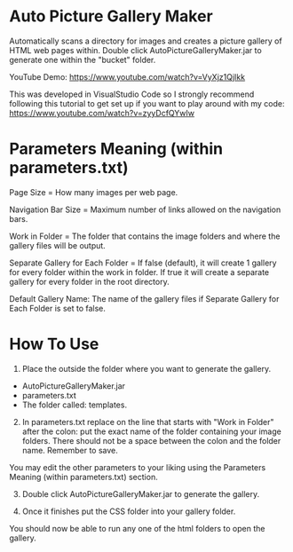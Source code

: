 # Auto Picture Gallery Maker
Automatically scans a directory for images and creates a picture gallery of HTML web pages within.
Double click AutoPictureGalleryMaker.jar to generate one within the "bucket" folder.

YouTube Demo: https://www.youtube.com/watch?v=VyXjz1QjIkk

This was developed in VisualStudio Code so I strongly recommend following this tutorial to get set up if you want to play around with my code:
https://www.youtube.com/watch?v=zyyDcfQYwIw

# Parameters Meaning (within parameters.txt)
Page Size = How many images per web page.

Navigation Bar Size = Maximum number of links allowed on the navigation bars.

Work in Folder = The folder that contains the image folders and where the gallery files will be output.

Separate Gallery for Each Folder = If false (default), it will create 1 gallery for every folder within the work in folder. If true it will create a separate gallery for every folder in the root directory.

Default Gallery Name: The name of the gallery files if Separate Gallery for Each Folder is set to false.

# How To Use
1. Place the outside the folder where you want to generate the gallery.
- AutoPictureGalleryMaker.jar
- parameters.txt
- The folder called: templates.

2. In parameters.txt replace on the line that starts with "Work in Folder" after the colon: put the exact name of the folder containing your image folders. There should not be a space between the colon and the folder name. Remember to save. 

You may edit the other parameters to your liking using the Parameters Meaning (within parameters.txt) section.

3. Double click AutoPictureGalleryMaker.jar to generate the gallery.

4. Once it finishes put the CSS folder into your gallery folder.

You should now be able to run any one of the html folders to open the gallery.
